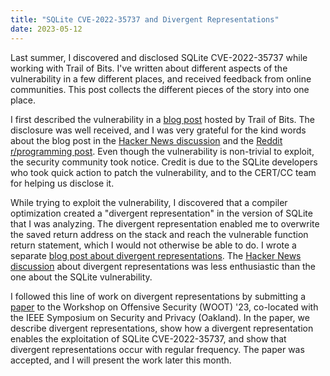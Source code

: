```yaml
---
title: "SQLite CVE-2022-35737 and Divergent Representations"
date: 2023-05-12
---
```


Last summer, I discovered and disclosed SQLite CVE-2022-35737 while working
with Trail of Bits. I've written about different aspects of the vulnerability
in a few different places, and received feedback from online communities. This
post collects the different pieces of the story into one place.

I first described the vulnerability in a
[blog post](https://blog.trailofbits.com/2022/10/25/sqlite-vulnerability-july-2022-library-api/)
hosted by Trail of Bits. The disclosure was well received, and I was very
grateful for the kind words about the blog post in the
[Hacker News discussion](https://news.ycombinator.com/item?id=33329184) and
the
[Reddit r/programming post](https://www.reddit.com/r/programming/comments/ydb4uk/stranger_strings_an_exploitable_flaw_in_sqlite/).
Even though the vulnerability is non-trivial to exploit, the security community
took notice. Credit is due to the SQLite developers who took quick action to
patch the vulnerability, and to the CERT/CC team for helping us disclose it.

While trying to exploit the vulnerability, I discovered that a compiler
optimization created a "divergent representation" in the version of SQLite that
I was analyzing. The divergent representation enabled me to overwrite the saved
return address on the stack and reach the vulnerable function return statement,
which I would not otherwise be able to do. I wrote a separate
[blog post about divergent representations](https://blog.trailofbits.com/2022/11/10/divergent-representations-variable-overflows-c-compiler/). The
[Hacker News discussion](https://news.ycombinator.com/item?id=33546491) about
divergent representations was less enthusiastic than the one about the SQLite
vulnerability.

I followed this line of work on divergent representations by submitting a
[paper](/publications/divergent-reps.pdf)
to the Workshop on Offensive Security (WOOT) '23, co-located with the IEEE
Symposium on Security and Privacy (Oakland). In the paper, we describe
divergent representations, show how a divergent representation enables the
exploitation of SQLite CVE-2022-35737, and show that divergent representations
occur with regular frequency. The paper was accepted, and I will present the
work later this month.
